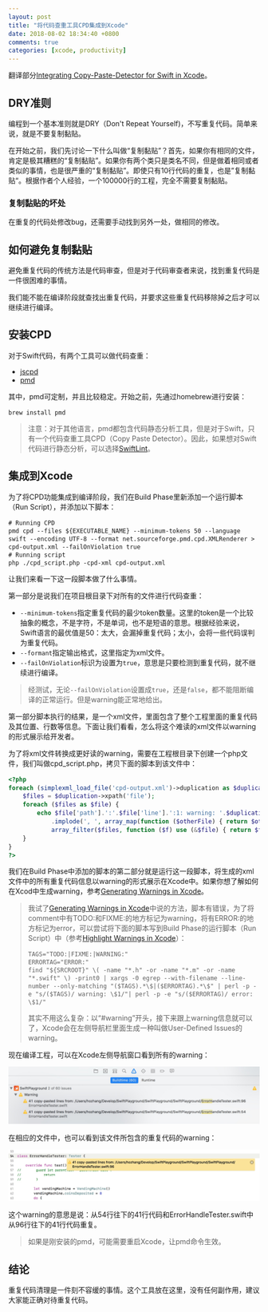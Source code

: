 ```yaml
---
layout: post
title: "将代码查重工具CPD集成到Xcode"
date: 2018-08-02 18:34:40 +0800
comments: true
categories: [xcode, productivity]
---
```


<!-- more -->

翻译部分[Integrating Copy-Paste-Detector for Swift in Xcode](https://medium.com/@nvashanin/%D0%B8%D0%BD%D1%82%D0%B5%D0%B3%D1%80%D0%B8%D1%80%D1%83%D0%B5%D0%BC-copy-paste-detector-%D0%B4%D0%BB%D1%8F-swift-%D0%B2-xcode-9ae87c20748)。

## DRY准则

编程到一个基本准则就是DRY（Don't Repeat Yourself)，不写重复代码。简单来说，就是不要复制黏贴。

在开始之前，我们先讨论一下什么叫做“复制黏贴”？首先，如果你有相同的文件，肯定是极其糟糕的“复制黏贴”。如果你有两个类只是类名不同，但是做着相同或者类似的事情，也是很严重的“复制黏贴”。即使只有10行代码的重复，也是”复制黏贴“。根据作者个人经验，一个100000行的工程，完全不需要复制黏贴。

### 复制黏贴的坏处

在重复的代码处修改bug，还需要手动找到另外一处，做相同的修改。

## 如何避免复制黏贴

避免重复代码的传统方法是代码审查，但是对于代码审查者来说，找到重复代码是一件很困难的事情。

我们能不能在编译阶段就查找出重复代码，并要求这些重复代码移除掉之后才可以继续进行编译。

## 安装CPD

对于Swift代码，有两个工具可以做代码查重：

* [jscpd](https://github.com/kucherenko/jscpd)
* [pmd](https://pmd.github.io/)

其中，pmd可定制，并且比较稳定。开始之前，先通过homebrew进行安装：

```
brew install pmd
```

> 注意：对于其他语言，pmd都包含代码静态分析工具，但是对于Swift，只有一个代码查重工具CPD（Copy Paste Detector）。因此，如果想对Swift代码进行静态分析，可以选择[SwiftLint](https://github.com/realm/SwiftLint)。

## 集成到Xcode

为了将CPD功能集成到编译阶段，我们在Build Phase里新添加一个运行脚本（Run Script），并添加以下脚本：

```
# Running CPD
pmd cpd --files ${EXECUTABLE_NAME} --minimum-tokens 50 --language swift --encoding UTF-8 --format net.sourceforge.pmd.cpd.XMLRenderer > cpd-output.xml --failOnViolation true
# Running script
php ./cpd_script.php -cpd-xml cpd-output.xml
```

让我们来看一下这一段脚本做了什么事情。

第一部分是说我们在项目根目录下对所有的文件进行代码查重：

* `--minimum-tokens`指定重复代码的最少token数量。这里的token是一个比较抽象的概念，不是字符，不是单词，也不是短语的意思。根据经验来说，Swift语言的最优值是50：太大，会漏掉重复代码；太小，会将一些代码误判为重复代码。
* `--formant`指定输出格式，这里指定为xml文件。
* `--failOnViolation`标识为设置为`true`，意思是只要检测到重复代码，就不继续进行编译。

> 经测试，无论`--failOnViolation`设置成`true`，还是`false`，都不能阻断编译的正常运行。但是warning能正常地给出。

第一部分脚本执行的结果，是一个xml文件，里面包含了整个工程里面的重复代码及其位置、行数等信息。下面让我们看看，怎么将这个难读的xml文件以warning的形式展示给开发者。

为了将xml文件转换成更好读的warning，需要在工程根目录下创建一个php文件，我们叫做cpd_script.php，拷贝下面的脚本到该文件中：

```php
<?php
foreach (simplexml_load_file('cpd-output.xml')->duplication as $duplication) {
    $files = $duplication->xpath('file');
    foreach ($files as $file) {
        echo $file['path'].':'.$file['line'].':1: warning: '.$duplication['lines'].' copy-pasted lines from: '
            .implode(', ', array_map(function ($otherFile) { return $otherFile['path'].':'.$otherFile['line']; },
            array_filter($files, function ($f) use (&$file) { return $f != $file; }))).PHP_EOL;
    }
}
?>
```

我们在Build Phase中添加的脚本的第二部分就是运行这一段脚本，将生成的xml文件中的所有重复代码信息以warning的形式展示在Xcode中。如果你想了解如何在Xcod中生成warning，参考[Generating Warnings in Xcode](https://krakendev.io/blog/generating-warnings-in-xcode)。

> 我试了[Generating Warnings in Xcode](https://krakendev.io/blog/generating-warnings-in-xcode)中说的方法，脚本有错误，为了将comment中有TODO:和FIXME:的地方标记为warning，将有ERROR:的地方标记为error，可以尝试将下面的脚本写到Build Phase的运行脚本（Run Script）中（参考[Highlight Warnings in Xcode](https://medium.com/ios-os-x-development/highlight-warnings-in-xcode-521125121a75)）：
> 
> ```
> TAGS="TODO:|FIXME:|WARNING:"
> ERRORTAG="ERROR:"
> find "${SRCROOT}" \( -name "*.h" -or -name "*.m" -or -name "*.swift" \) -print0 | xargs -0 egrep --with-filename --line-number --only-matching "($TAGS).*\$|($ERRORTAG).*\$" | perl -p -e "s/($TAGS)/ warning: \$1/"| perl -p -e "s/($ERRORTAG)/ error: \$1/"
> ```
> 其实不用这么复杂：以“#warning”开头，接下来跟上warning信息就可以了，Xcode会在左侧导航栏里面生成一种叫做User-Defined Issues的warning。


现在编译工程，可以在Xcode左侧导航窗口看到所有的warning：

![cpd warnings in navigation](/images/cpd_warnings_in_navigation.jpg)

在相应的文件中，也可以看到该文件所包含的重复代码的warning：

![cpd warnings in file](/images/cpd_warnings_in_file.jpg)

这个warning的意思是说：从54行往下的41行代码和ErrorHandleTester.swift中从96行往下的41行代码重复。

> 如果是刚安装的pmd，可能需要重启Xcode，让pmd命令生效。


## 结论

重复代码清理是一件刻不容缓的事情。这个工具放在这里，没有任何副作用，建议大家能正确对待重复代码。